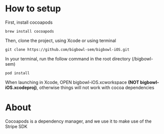 # How to setup

First, install cocoapods
  ``` 
  brew install cocoapods 
  ```
Then, clone the project, using Xcode or using terminal 
  ``` 
  git clone https://github.com/bigbowl-sem/bigbowl-iOS.git
  ```
In your terminal, run the follow command in the root directory (/bigbowl-sem)

```
pod install
```
When launching in Xcode, OPEN bigbowl-iOS.xcworkspace <b>(NOT bigbowl-iOS.xcodeproj)</b>, otherwise things will not work with cocoa dependencies

# About

Cocoapods is a dependency manager, and we use it to make use of the Stripe SDK

